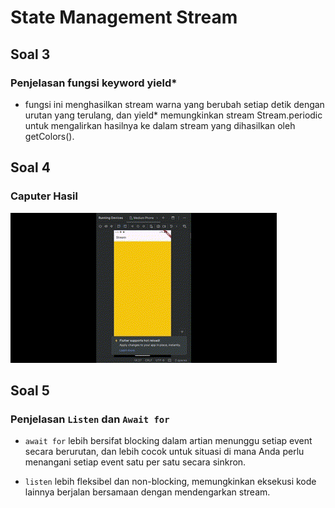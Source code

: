 # State Management Stream

## Soal 3

### Penjelasan fungsi keyword yield\*

- fungsi ini menghasilkan stream warna yang berubah setiap detik dengan urutan yang terulang, dan yield\* memungkinkan stream Stream.periodic untuk mengalirkan hasilnya ke dalam stream yang dihasilkan oleh getColors().

## Soal 4

### Caputer Hasil

![Capture Hasil Praktikum Soal 2](./assets/soal4.gif)

## Soal 5

### Penjelasan `Listen` dan `Await for`

- `await for` lebih bersifat blocking dalam artian menunggu setiap event secara berurutan, dan lebih cocok untuk situasi di mana Anda perlu menangani setiap event satu per satu secara sinkron.

- `listen` lebih fleksibel dan non-blocking, memungkinkan eksekusi kode lainnya berjalan bersamaan dengan mendengarkan stream.